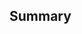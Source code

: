 <!--
  Thanks for submitting a pull request!
  We appreciate you spending the time to work on these changes. Please provide enough information so that others can review your pull request. The three fields below are mandatory.

  Before submitting a pull request, please make sure the following is done:

  1. Fork [the repository](https://github.com/actool/eslint-plugin-actool) and create your branch from `master`.
  2. Run `npm i` in the repository root.
  3. If you've fixed a bug or added code that should be tested, add tests!
  4. Ensure the test suite passes (`npm run test`). Tip: `npm run test --watch TestName` is helpful in development.
  5. (WIP) Format your code with our linter (`npm run lint:fix`) and make sure that global linting was passed
  6. If you pr not is finished for reviewing - add `WIP: ` prefix on pr title
-->

## Summary

<!-- 
    Explain the **motivation** for making this change. 
    What existing problem does the pull request solve?
    What is approximate changelog?

    If you doubt in some code solutions - note it here, reviewers will help you =)
-->
